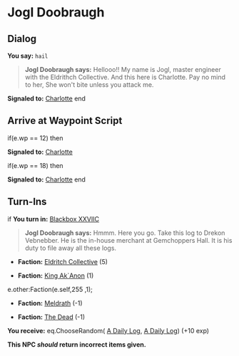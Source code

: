 # Jogl Doobraugh
## Dialog

**You say:** `hail`



>**Jogl Doobraugh says:** Hellooo!!  My name is Jogl, master engineer with the Eldrithch Collective.  And this here is Charlotte.  Pay no mind to her, She won't bite unless you attack me.


**Signaled to:**  [Charlotte](/npc/56108)
end

## Arrive at Waypoint Script

if(e.wp == 12) then


**Signaled to:**  [Charlotte](/npc/56108)

if(e.wp == 18) then


**Signaled to:**  [Charlotte](/npc/56108)
end

## Turn-Ins



if **You turn in:** [Blackbox XXVIIC](/item/13209)


>**Jogl Doobraugh says:** Hmmm. Here you go. Take this log to Drekon Vebnebber. He is the in-house merchant at Gemchoppers Hall. It is his duty to file away all these logs.





* __Faction:__ [Eldritch Collective](/faction/245) (5)


* __Faction:__ [King Ak`Anon](/faction/333) (1)


e.other:Faction(e.self,255 ,1); 


* __Faction:__ [Meldrath](/faction/287) (-1)


* __Faction:__ [The Dead](/faction/239) (-1)


 **You receive:** eq.ChooseRandom( [A Daily Log](/item/18837), [A Daily Log](/item/18838)) (+10 exp)

**This NPC *should* return incorrect items given.**








